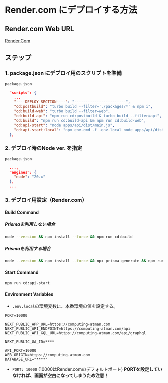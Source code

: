 # Render.com にデプロイする方法

## Render.com Web URL

[Render.Com](https://dashboard.render.com/)

## ステップ

### 1. package.json にデプロイ用のスクリプトを準備

 `package.json`

```json
  "scripts": {
    ...
    "----DEPLOY SECTION----": "-----------------------",
    "cd:postbuild": "turbo build --filter='./packages/*' & npm i",
    "cd:build-web": "turbo build --filter=web",
    "cd:build-api": "npm run cd:postbuild & turbo build --filter=api",
    "cd:build": "npm run cd:build-api && npm run cd:build-web",
    "cd:api-start": "node apps/api/dist/main.js",
    "cd:api-start:local": "npx env-cmd -f .env.local node apps/api/dist/main.js"
  },
```

### 2. デプロイ時のNode ver. を指定

`package.json`

```json
  ...,
  "engines": {
    "node": "20.x"
  },
  ...
```

### 3. デプロイ用設定（Render.com）

#### Build Command

##### Prismaを利用しない場合  

```bash
node --version && npm install --force && npm run cd:build
```

##### Prismaを利用する場合  

```bash
node --version && npm install --force && npx prisma generate && npm run cd:build
```

#### Start Command  

```bash
npm run cd:api-start
```

#### Environment Variables

- `.env.local`の環境変数に、本番環境の値を設定する。

```env
PORT=10000

NEXT_PUBLIC_APP_URL=https://computing-atman.com
NEXT_PUBLIC_API_ENDPOINT=https://computing-atman.com/api
NEXT_PUBLIC_API_GQL_URL=https://computing-atman.com/api/graphql 

NEXT_PUBLIC_GA_ID=****

API_PORT=10000
WEB_ORIGIN=https://computing-atman.com
DATABASE_URL="****"
```

- `PORT: 10000` (10000はRender.comのデフォルトポート)  **PORTを設定していなければ、画面が空白になってしまうため注意！**
